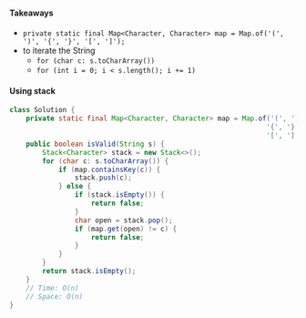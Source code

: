 #### Takeaways

* `private static final Map<Character, Character> map = Map.of('(', ')', '{', '}', '[', ']');`
* to iterate the String
  * `for (char c: s.toCharArray())`
  * `for (int i = 0; i < s.length(); i += 1)`



#### Using stack

```java
class Solution {
    private static final Map<Character, Character> map = Map.of('(', ')',
                                                               '{', '}',
                                                               '[', ']');
    public boolean isValid(String s) {
        Stack<Character> stack = new Stack<>();
        for (char c: s.toCharArray()) {
            if (map.containsKey(c)) {
                stack.push(c);
            } else {
                if (stack.isEmpty()) {
                    return false;
                }
                char open = stack.pop();
                if (map.get(open) != c) {
                    return false;
                }
            }
        }
        return stack.isEmpty();
    }
    // Time: O(n)
    // Space: O(n)
}
```

